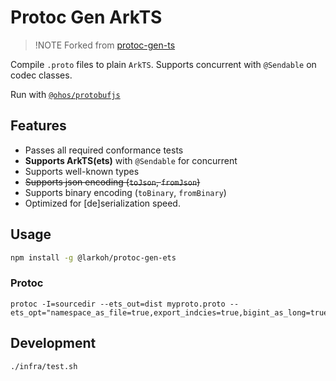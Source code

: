 # Protoc Gen ArkTS

> !NOTE
> Forked from [protoc-gen-ts](https://github.com/thesayyn/protoc-gen-ts)

Compile `.proto` files to plain `ArkTS`. Supports concurrent with `@Sendable` on codec classes.

Run with [`@ohos/protobufjs`](https://ohpm.openharmony.cn/#/cn/detail/@ohos%2Fprotobufjs)

## Features

- Passes all required conformance tests
- **Supports ArkTS(ets)** with `@Sendable` for concurrent
- Supports well-known types
- ~~Supports json encoding (`toJson`, `fromJson`)~~
- Supports binary encoding (`toBinary`, `fromBinary`)
- Optimized for [de]serialization speed.

## Usage

```sh
npm install -g @larkoh/protoc-gen-ets
```

### Protoc

```properties
protoc -I=sourcedir --ets_out=dist myproto.proto --ets_opt="namespace_as_file=true,export_indcies=true,bigint_as_long=true"
```

## Development

```sh
./infra/test.sh
```
